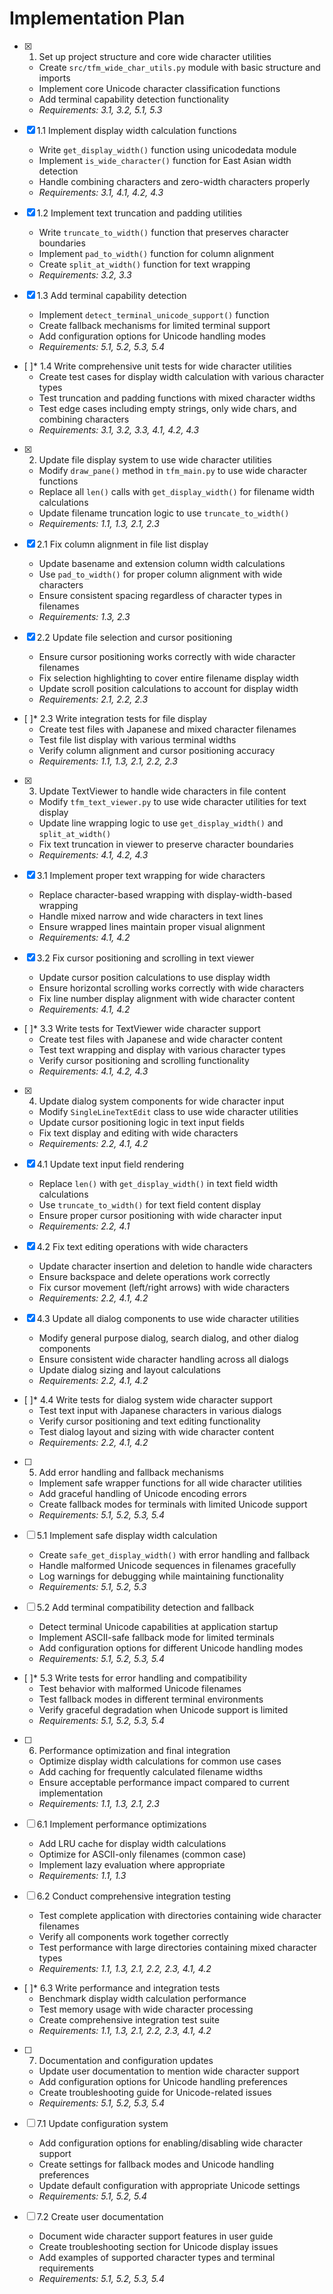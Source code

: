 # Implementation Plan

- [x] 1. Set up project structure and core wide character utilities
  - Create `src/tfm_wide_char_utils.py` module with basic structure and imports
  - Implement core Unicode character classification functions
  - Add terminal capability detection functionality
  - _Requirements: 3.1, 3.2, 5.1, 5.3_

- [x] 1.1 Implement display width calculation functions
  - Write `get_display_width()` function using unicodedata module
  - Implement `is_wide_character()` function for East Asian width detection
  - Handle combining characters and zero-width characters properly
  - _Requirements: 3.1, 4.1, 4.2, 4.3_

- [x] 1.2 Implement text truncation and padding utilities
  - Write `truncate_to_width()` function that preserves character boundaries
  - Implement `pad_to_width()` function for column alignment
  - Create `split_at_width()` function for text wrapping
  - _Requirements: 3.2, 3.3_

- [x] 1.3 Add terminal capability detection
  - Implement `detect_terminal_unicode_support()` function
  - Create fallback mechanisms for limited terminal support
  - Add configuration options for Unicode handling modes
  - _Requirements: 5.1, 5.2, 5.3, 5.4_

- [ ]* 1.4 Write comprehensive unit tests for wide character utilities
  - Create test cases for display width calculation with various character types
  - Test truncation and padding functions with mixed character widths
  - Test edge cases including empty strings, only wide chars, and combining characters
  - _Requirements: 3.1, 3.2, 3.3, 4.1, 4.2, 4.3_

- [x] 2. Update file display system to use wide character utilities
  - Modify `draw_pane()` method in `tfm_main.py` to use wide character functions
  - Replace all `len()` calls with `get_display_width()` for filename width calculations
  - Update filename truncation logic to use `truncate_to_width()`
  - _Requirements: 1.1, 1.3, 2.1, 2.3_

- [x] 2.1 Fix column alignment in file list display
  - Update basename and extension column width calculations
  - Use `pad_to_width()` for proper column alignment with wide characters
  - Ensure consistent spacing regardless of character types in filenames
  - _Requirements: 1.3, 2.3_

- [x] 2.2 Update file selection and cursor positioning
  - Ensure cursor positioning works correctly with wide character filenames
  - Fix selection highlighting to cover entire filename display width
  - Update scroll position calculations to account for display width
  - _Requirements: 2.1, 2.2, 2.3_

- [ ]* 2.3 Write integration tests for file display
  - Create test files with Japanese and mixed character filenames
  - Test file list display with various terminal widths
  - Verify column alignment and cursor positioning accuracy
  - _Requirements: 1.1, 1.3, 2.1, 2.2, 2.3_

- [x] 3. Update TextViewer to handle wide characters in file content
  - Modify `tfm_text_viewer.py` to use wide character utilities for text display
  - Update line wrapping logic to use `get_display_width()` and `split_at_width()`
  - Fix text truncation in viewer to preserve character boundaries
  - _Requirements: 4.1, 4.2, 4.3_

- [x] 3.1 Implement proper text wrapping for wide characters
  - Replace character-based wrapping with display-width-based wrapping
  - Handle mixed narrow and wide characters in text lines
  - Ensure wrapped lines maintain proper visual alignment
  - _Requirements: 4.1, 4.2_

- [x] 3.2 Fix cursor positioning and scrolling in text viewer
  - Update cursor position calculations to use display width
  - Ensure horizontal scrolling works correctly with wide characters
  - Fix line number display alignment with wide character content
  - _Requirements: 4.1, 4.2_

- [ ]* 3.3 Write tests for TextViewer wide character support
  - Create test files with Japanese and wide character content
  - Test text wrapping and display with various character types
  - Verify cursor positioning and scrolling functionality
  - _Requirements: 4.1, 4.2, 4.3_

- [x] 4. Update dialog system components for wide character input
  - Modify `SingleLineTextEdit` class to use wide character utilities
  - Update cursor positioning logic in text input fields
  - Fix text display and editing with wide characters
  - _Requirements: 2.2, 4.1, 4.2_

- [x] 4.1 Update text input field rendering
  - Replace `len()` with `get_display_width()` in text field width calculations
  - Use `truncate_to_width()` for text field content display
  - Ensure proper cursor positioning with wide character input
  - _Requirements: 2.2, 4.1_

- [x] 4.2 Fix text editing operations with wide characters
  - Update character insertion and deletion to handle wide characters
  - Ensure backspace and delete operations work correctly
  - Fix cursor movement (left/right arrows) with wide characters
  - _Requirements: 2.2, 4.1, 4.2_

- [x] 4.3 Update all dialog components to use wide character utilities
  - Modify general purpose dialog, search dialog, and other dialog components
  - Ensure consistent wide character handling across all dialogs
  - Update dialog sizing and layout calculations
  - _Requirements: 2.2, 4.1, 4.2_

- [ ]* 4.4 Write tests for dialog system wide character support
  - Test text input with Japanese characters in various dialogs
  - Verify cursor positioning and text editing functionality
  - Test dialog layout and sizing with wide character content
  - _Requirements: 2.2, 4.1, 4.2_

- [ ] 5. Add error handling and fallback mechanisms
  - Implement safe wrapper functions for all wide character utilities
  - Add graceful handling of Unicode encoding errors
  - Create fallback modes for terminals with limited Unicode support
  - _Requirements: 5.1, 5.2, 5.3, 5.4_

- [ ] 5.1 Implement safe display width calculation
  - Create `safe_get_display_width()` with error handling and fallback
  - Handle malformed Unicode sequences in filenames gracefully
  - Log warnings for debugging while maintaining functionality
  - _Requirements: 5.1, 5.2, 5.3_

- [ ] 5.2 Add terminal compatibility detection and fallback
  - Detect terminal Unicode capabilities at application startup
  - Implement ASCII-safe fallback mode for limited terminals
  - Add configuration options for different Unicode handling modes
  - _Requirements: 5.1, 5.2, 5.3, 5.4_

- [ ]* 5.3 Write tests for error handling and compatibility
  - Test behavior with malformed Unicode filenames
  - Test fallback modes in different terminal environments
  - Verify graceful degradation when Unicode support is limited
  - _Requirements: 5.1, 5.2, 5.3, 5.4_

- [ ] 6. Performance optimization and final integration
  - Optimize display width calculations for common use cases
  - Add caching for frequently calculated filename widths
  - Ensure acceptable performance impact compared to current implementation
  - _Requirements: 1.1, 1.3, 2.1, 2.3_

- [ ] 6.1 Implement performance optimizations
  - Add LRU cache for display width calculations
  - Optimize for ASCII-only filenames (common case)
  - Implement lazy evaluation where appropriate
  - _Requirements: 1.1, 1.3_

- [ ] 6.2 Conduct comprehensive integration testing
  - Test complete application with directories containing wide character filenames
  - Verify all components work together correctly
  - Test performance with large directories containing mixed character types
  - _Requirements: 1.1, 1.3, 2.1, 2.2, 2.3, 4.1, 4.2_

- [ ]* 6.3 Write performance and integration tests
  - Benchmark display width calculation performance
  - Test memory usage with wide character processing
  - Create comprehensive integration test suite
  - _Requirements: 1.1, 1.3, 2.1, 2.2, 2.3, 4.1, 4.2_

- [ ] 7. Documentation and configuration updates
  - Update user documentation to mention wide character support
  - Add configuration options for Unicode handling preferences
  - Create troubleshooting guide for Unicode-related issues
  - _Requirements: 5.1, 5.2, 5.3, 5.4_

- [ ] 7.1 Update configuration system
  - Add configuration options for enabling/disabling wide character support
  - Create settings for fallback modes and Unicode handling preferences
  - Update default configuration with appropriate Unicode settings
  - _Requirements: 5.1, 5.2, 5.4_

- [ ] 7.2 Create user documentation
  - Document wide character support features in user guide
  - Create troubleshooting section for Unicode display issues
  - Add examples of supported character types and terminal requirements
  - _Requirements: 5.1, 5.2, 5.3, 5.4_